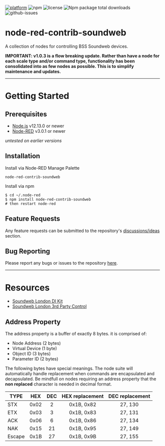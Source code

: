 [![platform](https://img.shields.io/badge/platform-Node--RED-red)](https://nodered.org)
![npm](https://img.shields.io/npm/v/node-red-contrib-soundweb.svg)
![license](https://img.shields.io/npm/l/node-red-contrib-soundweb.svg)
![Npm package total downloads](https://badgen.net/npm/dt/node-red-contrib-soundweb)
![github-issues](https://img.shields.io/github/issues/dudest/node-red-contrib-soundweb.svg)

# node-red-contrib-soundweb
A collection of nodes for controlling BSS Soundweb devices.

**IMPORTANT: v1.0.3 is a flow breaking update. Rather than have a node for each scale type and/or command type, functionality has been consolidated into as few nodes as possible. This is to simplify maintenance and updates.**

---

# Getting Started

## Prerequisites

- [Node.js](https://nodejs.org/en/) v12.13.0 or newer
- [Node-RED](https://nodered.org) v3.0.1 or newer

*untested on earlier versions*

## Installation

Install via Node-RED Manage Palette

`node-red-contrib-soundweb`

Install via npm

```
$ cd ~/.node-red
$ npm install node-red-contrib-soundweb
# then restart node-red
```

## Feature Requests

Any feature requests can be submitted to the repository's [discussions/ideas](https://github.com/dudest/node-red-contrib-soundweb/discussions/categories/ideas) section.

## Bug Reporting

Please report any bugs or issues to the repository [here](https://github.com/dudest/node-red-contrib-soundweb/issues).

---

# Resources

- [Soundweb London DI Kit](https://bssaudio.com/en/site_elements/soundweb-london-di-kit)
- [Soundweb London 3rd Party Control](https://help.harmanpro.com/Documents/135/Soundweb%20London%203rd%20Party%20Control.pdf)

## Address Property

The address property is a buffer of exactly 8 bytes. it is comprised of:

- Node Address (2 bytes)
- Virtual Device (1 byte)
- Object ID (3 bytes)
- Parameter ID (2 bytes)

The following bytes have special meanings. The node suite will automatically handle replacement when commands are encapsulated and decapsulated. Be mindfull on nodes requiring an address property that the **non replaced** character is needed in decimal format. 

| TYPE   | HEX  | DEC  | HEX replacement | DEC replacement |
| ------ |:----:| :---:| :-------------: | :-------------: |
| STX    | 0x02 | 2    | 0x1B, 0x82      | 27, 130         |
| ETX    | 0x03 | 3    | 0x1B, 0x83      | 27, 131         |
| ACK    | 0x06 | 6    | 0x1B, 0x86      | 27, 134         |
| NAK    | 0x15 | 21   | 0x1B, 0x95      | 27, 149         |
| Escape | 0x1B | 27   | 0x1B, 0x9B      | 27, 155         |

